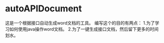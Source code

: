 # autoAPIDocument
这是一个根据接口自动生成word文档的工具。
编写这个的目的有两点：
1.为了学习如何使用java操作word文档。
2.为了一键生成接口文档，然后留下更多的时间划水。

